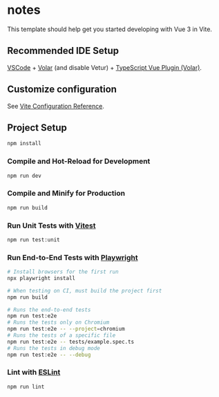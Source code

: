 <template>
  <v-container fluid>
    <v-app-bar :elevation="2">
      <template v-slot:prepend>
        <v-app-bar-nav-icon></v-app-bar-nav-icon>
      </template>
      <v-app-bar-title>Notes</v-app-bar-title>
      <button @click="saveNote">Save</button>
    </v-app-bar>
    <v-row>
      <v-col cols="12" md="6">
        <v-textarea v-model="inputValue" @input="handleInputChange">
        </v-textarea>
      </v-col>
      <v-col cols="12" md="6">
        <div id="rendered">
        </div>
      </v-col>
    </v-row>
  </v-container>
</template>






# notes

This template should help get you started developing with Vue 3 in Vite.

## Recommended IDE Setup

[VSCode](https://code.visualstudio.com/) + [Volar](https://marketplace.visualstudio.com/items?itemName=Vue.volar) (and disable Vetur) + [TypeScript Vue Plugin (Volar)](https://marketplace.visualstudio.com/items?itemName=Vue.vscode-typescript-vue-plugin).

## Customize configuration

See [Vite Configuration Reference](https://vitejs.dev/config/).

## Project Setup

```sh
npm install
```

### Compile and Hot-Reload for Development

```sh
npm run dev
```

### Compile and Minify for Production

```sh
npm run build
```

### Run Unit Tests with [Vitest](https://vitest.dev/)

```sh
npm run test:unit
```

### Run End-to-End Tests with [Playwright](https://playwright.dev)

```sh
# Install browsers for the first run
npx playwright install

# When testing on CI, must build the project first
npm run build

# Runs the end-to-end tests
npm run test:e2e
# Runs the tests only on Chromium
npm run test:e2e -- --project=chromium
# Runs the tests of a specific file
npm run test:e2e -- tests/example.spec.ts
# Runs the tests in debug mode
npm run test:e2e -- --debug
```

### Lint with [ESLint](https://eslint.org/)

```sh
npm run lint
```
